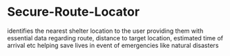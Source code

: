 # Secure-Route-Locator
identifies the nearest shelter location to the user providing them with essential data regarding route, distance to target location, estimated time of arrival etc helping save lives in event of emergencies like natural disasters

